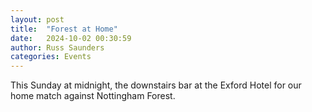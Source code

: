 ```yaml
---
layout: post
title:  "Forest at Home"
date:   2024-10-02 00:30:59
author: Russ Saunders
categories: Events
---
```

This Sunday at midnight, the downstairs bar at the Exford Hotel for our home match against Nottingham Forest.

